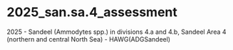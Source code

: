 # 2025_san.sa.4_assessment
2025 - Sandeel (Ammodytes spp.) in divisions 4.a and 4.b, Sandeel Area 4 (northern and central North Sea) - HAWG(ADGSandeel)
